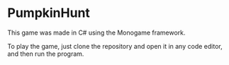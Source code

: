 # PumpkinHunt

This game was made in C# using the Monogame framework.

To play the game, just clone the repository and open it in any code editor, and then run the program.
